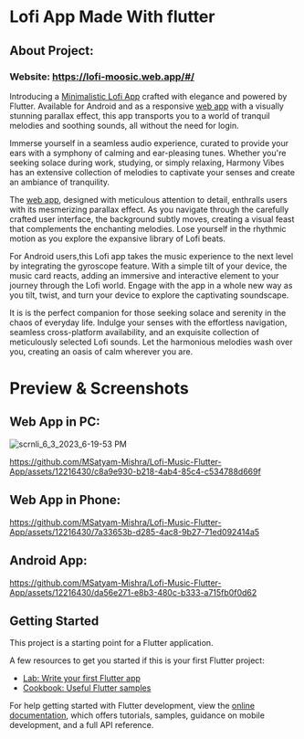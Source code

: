 # Lofi App Made With flutter

## About Project: 

### Website: https://lofi-moosic.web.app/#/

Introducing a [Minimalistic Lofi App](https://lofi-moosic.web.app/#/)  crafted with elegance and powered by Flutter. Available for Android and as a responsive [web app](https://lofi-moosic.web.app/#/) with a visually stunning parallax effect, this app transports you to a world of tranquil melodies and soothing sounds, all without the need for login.

Immerse yourself in a seamless audio experience, curated to provide your ears with a symphony of calming and ear-pleasing tunes. Whether you're seeking solace during work, studying, or simply relaxing, Harmony Vibes has an extensive collection of melodies to captivate your senses and create an ambiance of tranquility.

The [web app](https://lofi-moosic.web.app/#/), designed with meticulous attention to detail, enthralls users with its mesmerizing parallax effect. As you navigate through the carefully crafted user interface, the background subtly moves, creating a visual feast that complements the enchanting melodies. Lose yourself in the rhythmic motion as you explore the expansive library of Lofi beats.

For Android users,this Lofi app takes the music experience to the next level by integrating the gyroscope feature. With a simple tilt of your device, the music card reacts, adding an immersive and interactive element to your journey through the Lofi world. Engage with the app in a whole new way as you tilt, twist, and turn your device to explore the captivating soundscape.

It is is the perfect companion for those seeking solace and serenity in the chaos of everyday life. Indulge your senses with the effortless navigation, seamless cross-platform availability, and an exquisite collection of meticulously selected Lofi sounds. Let the harmonious melodies wash over you, creating an oasis of calm wherever you are.


# Preview & Screenshots
## Web App in PC:

![scrnli_6_3_2023_6-19-53 PM](https://github.com/MSatyam-Mishra/Lofi-Music-Flutter-App/assets/12216430/a4864275-eea2-4a93-8ae3-cc5f1731ec24)


https://github.com/MSatyam-Mishra/Lofi-Music-Flutter-App/assets/12216430/c8a9e930-b218-4ab4-85c4-c534788d669f


## Web App in Phone:


https://github.com/MSatyam-Mishra/Lofi-Music-Flutter-App/assets/12216430/7a33653b-d285-4ac8-9b27-71ed092414a5


## Android App:


https://github.com/MSatyam-Mishra/Lofi-Music-Flutter-App/assets/12216430/da56e271-e8b3-480c-b333-a715fb0f0d62



## Getting Started

This project is a starting point for a Flutter application.

A few resources to get you started if this is your first Flutter project:

- [Lab: Write your first Flutter app](https://docs.flutter.dev/get-started/codelab)
- [Cookbook: Useful Flutter samples](https://docs.flutter.dev/cookbook)

For help getting started with Flutter development, view the
[online documentation](https://docs.flutter.dev/), which offers tutorials,
samples, guidance on mobile development, and a full API reference.
